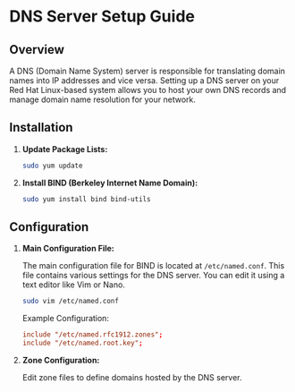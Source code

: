 # DNS Server Setup Guide

## Overview

A DNS (Domain Name System) server is responsible for translating domain names into IP addresses and vice versa. Setting up a DNS server on your Red Hat Linux-based system allows you to host your own DNS records and manage domain name resolution for your network.

## Installation

1. **Update Package Lists:**

    ```bash
    sudo yum update
    ```

2. **Install BIND (Berkeley Internet Name Domain):**

    ```bash
    sudo yum install bind bind-utils
    ```

## Configuration

1. **Main Configuration File:**

    The main configuration file for BIND is located at `/etc/named.conf`. This file contains various settings for the DNS server. You can edit it using a text editor like Vim or Nano.

    ```bash
    sudo vim /etc/named.conf
    ```

    Example Configuration:

    ```conf
    include "/etc/named.rfc1912.zones";
    include "/etc/named.root.key";
    ```

2. **Zone Configuration:**

    Edit zone files to define domains hosted by the DNS server.

    ```
